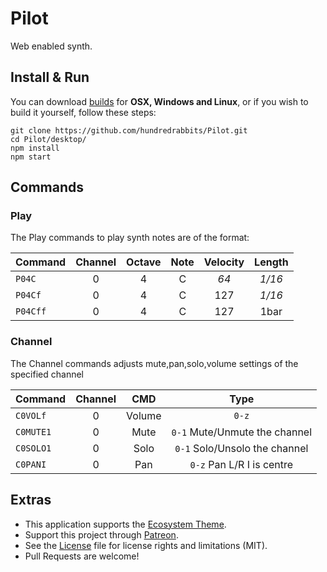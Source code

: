 # Pilot

Web enabled synth.

## Install & Run

You can download [builds](https://hundredrabbits.itch.io/orca) for **OSX, Windows and Linux**, or if you wish to build it yourself, follow these steps:

```
git clone https://github.com/hundredrabbits/Pilot.git
cd Pilot/desktop/
npm install
npm start
```

## Commands

### Play

The Play commands to play synth notes are of the format:

| Command  | Channel | Octave | Note | Velocity | Length |
| :-       | :-:     | :-:    | :-:  | :-:      | :-:    |
| `P04C`   | 0       | 4      | C    | _64_     | _1/16_ |
| `P04Cf`  | 0       | 4      | C    | 127      | _1/16_ |
| `P04Cff` | 0       | 4      | C    | 127      | 1bar   |

### Channel

The Channel commands adjusts mute,pan,solo,volume settings of the specified channel

| Command      | Channel | CMD             | Type                                   |
| :-           | :-:     | :-:             | :-:                                    |
| `C0VOLf`     | 0       | Volume          | `0-z`                                  |
| `C0MUTE1`    | 0       | Mute            | `0-1` Mute/Unmute the channel          |
| `C0SOLO1`    | 0       | Solo            | `0-1` Solo/Unsolo the channel          |
| `C0PANI`     | 0       | Pan             | `0-z` Pan L/R  I is centre            |


## Extras

- This application supports the [Ecosystem Theme](https://github.com/hundredrabbits/Themes).
- Support this project through [Patreon](https://patreon.com/100).
- See the [License](LICENSE.md) file for license rights and limitations (MIT).
- Pull Requests are welcome!
